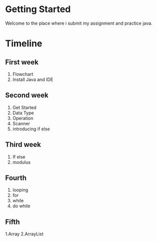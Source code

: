 # Getting Started

Welcome to the place where i submit my assignment and practice java.

# Timeline

## First week
1. Flowchart
2. Install Java and IDE

## Second week
1. Get Started
2. Data Type
3. Operation
4. Scanner
5. introducing if else

## Third week
1. If else
2. modulus

## Fourth
1. looping
2. for
3. while
4. do while

## Fifth
1.Array
2.ArrayList

